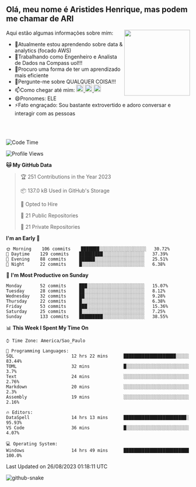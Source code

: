 ## Olá, meu nome é Aristides Henrique, mas podem me chamar de ARI

<div >
Aqui estão algumas informações sobre mim:<img align="right" height="180em" src="https://user-images.githubusercontent.com/97318481/177042589-45d62122-82a9-4a32-b3a7-87b322825b2f.png">
</div>

- 🌱Atualmente estou aprendendo sobre data & analytics (focado AWS)
- 👯Trabalhando como Engenheiro e Analista de Dados na Compass uol!!!
- 🤔Procuro uma forma de ter um aprendizado mais eficiente
- 💬Pergunte-me sobre QUALQUER COISA!!!
- 📫Como chegar até mim:
  <a href="https://www.instagram.com/aryhenry/" target="_blank">
  <img src="https://img.shields.io/badge/-Instagram-%23E4405F?style=for-the-badge&logo=instagram&logoColor=black" height="20px">
  </a>
  <a href="https://www.linkedin.com/in/aristides-henrique/" target="_blank">
  <img src="https://img.shields.io/badge/-LinkedIn-%230077B5?style=for-the-badge&logo=linkedin&logoColor=black" height="20px">
  </a> 
  <a href="mailto:arihenriqueuna@gmail.com">
  <img src="https://img.shields.io/badge/-Gmail-%23333?style=for-the-badge&logo=gmail&logoColor=white" height="20px">
  </a>
- 😄Pronomes: ELE
- ⚡Fato engraçado: Sou bastante extrovertido e adoro conversar e interagir com as pessoas
<br/>
<br/>


<!--START_SECTION:waka-->
![Code Time](http://img.shields.io/badge/Code%20Time-1%2C120%20hrs%207%20mins-blue)

![Profile Views](http://img.shields.io/badge/Profile%20Views-31-blue)

**🐱 My GitHub Data** 

> 🏆 251 Contributions in the Year 2023
 > 
> 📦 137.0 kB Used in GitHub's Storage 
 > 
> 💼 Opted to Hire
 > 
> 📜 21 Public Repositories 
 > 
> 🔑 21 Private Repositories  
 > 
**I'm an Early 🐤** 

```text
🌞 Morning    106 commits    ███████░░░░░░░░░░░░░░░░░░   30.72% 
🌇 Daytime    129 commits    █████████░░░░░░░░░░░░░░░░   37.39% 
🌃 Evening    88 commits     ██████░░░░░░░░░░░░░░░░░░░   25.51% 
🌙 Night      22 commits     █░░░░░░░░░░░░░░░░░░░░░░░░   6.38%

```
📅 **I'm Most Productive on Sunday** 

```text
Monday       52 commits     ███░░░░░░░░░░░░░░░░░░░░░░   15.07% 
Tuesday      28 commits     ██░░░░░░░░░░░░░░░░░░░░░░░   8.12% 
Wednesday    32 commits     ██░░░░░░░░░░░░░░░░░░░░░░░   9.28% 
Thursday     22 commits     █░░░░░░░░░░░░░░░░░░░░░░░░   6.38% 
Friday       53 commits     ███░░░░░░░░░░░░░░░░░░░░░░   15.36% 
Saturday     25 commits     █░░░░░░░░░░░░░░░░░░░░░░░░   7.25% 
Sunday       133 commits    █████████░░░░░░░░░░░░░░░░   38.55%

```


📊 **This Week I Spent My Time On** 

```text
⌚︎ Time Zone: America/Sao_Paulo

💬 Programming Languages: 
SQL                      12 hrs 22 mins      ████████████████████░░░░░   83.44% 
TOML                     32 mins             █░░░░░░░░░░░░░░░░░░░░░░░░   3.7% 
Text                     24 mins             ░░░░░░░░░░░░░░░░░░░░░░░░░   2.76% 
Markdown                 20 mins             ░░░░░░░░░░░░░░░░░░░░░░░░░   2.3% 
Assembly                 19 mins             ░░░░░░░░░░░░░░░░░░░░░░░░░   2.16%

🔥 Editors: 
DataSpell                14 hrs 13 mins      ████████████████████████░   95.93% 
VS Code                  36 mins             █░░░░░░░░░░░░░░░░░░░░░░░░   4.07%

💻 Operating System: 
Windows                  14 hrs 49 mins      █████████████████████████   100.0%

```


 Last Updated on 26/08/2023 01:18:11 UTC
<!--END_SECTION:waka-->

<img alt="github-snake" src="https://github.com/AriHenrique/AriHenrique/blob/output/github-contribution-grid-snake-dark.svg" />

